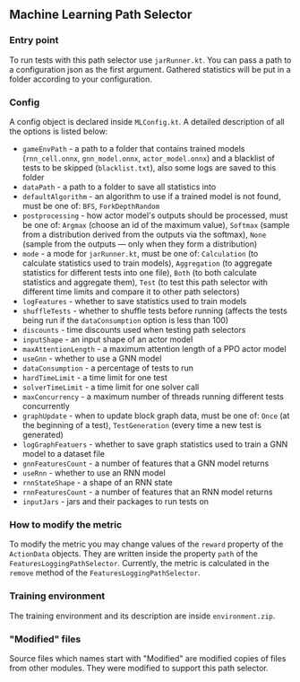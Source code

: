 ## Machine Learning Path Selector

### Entry point

To run tests with this path selector use `jarRunner.kt`. You can pass a path to a configuration json as the first argument. Gathered statistics will be put in a folder according to your configuration.

### Config

A config object is declared inside `MLConfig.kt`. A detailed description of all the options is listed below:

- `gameEnvPath` - a path to a folder that contains trained models (`rnn_cell.onnx`, `gnn_model.onnx`, `actor_model.onnx`) and a blacklist of tests to be skipped (`blacklist.txt`), also some logs are saved to this folder
- `dataPath` - a path to a folder to save all statistics into
- `defaultAlgorithm` - an algorithm to use if a trained model is not found, must be one of: `BFS`, `ForkDepthRandom`
- `postprocessing` - how actor model's outputs should be processed, must be one of: `Argmax` (choose an id of the maximum value), `Softmax` (sample from a distribution derived from the outputs via the softmax), `None` (sample from the outputs — only when they form a distribution)
- `mode` - a mode for `jarRunner.kt`, must be one of: `Calculation` (to calculate statistics used to train models), `Aggregation` (to aggregate statistics for different tests into one file), `Both` (to both calculate statistics and aggregate them), `Test` (to test this path selector with different time limits and compare it to other path selectors)
- `logFeatures` - whether to save statistics used to train models
- `shuffleTests` - whether to shuffle tests before running (affects the tests being run if the `dataConsumption` option is less than 100)
- `discounts` - time discounts used when testing path selectors
- `inputShape` - an input shape of an actor model
- `maxAttentionLength` - a maximum attention length of a PPO actor model
- `useGnn` - whether to use a GNN model
- `dataConsumption` - a percentage of tests to run
- `hardTimeLimit` - a time limit for one test
- `solverTimeLimit` - a time limit for one solver call
- `maxConcurrency` - a maximum number of threads running different tests concurrently
- `graphUpdate` - when to update block graph data, must be one of: `Once` (at the beginning of a test), `TestGeneration` (every time a new test is generated)
- `logGraphFeatuers` - whether to save graph statistics used to train a GNN model to a dataset file
- `gnnFeaturesCount` - a number of features that a GNN model returns
- `useRnn` - whether to use an RNN model
- `rnnStateShape` - a shape of an RNN state
- `rnnFeaturesCount` - a number of features that an RNN model returns
- `inputJars` - jars and their packages to run tests on

### How to modify the metric

To modify the metric you may change values of the `reward` property of the `ActionData` objects. They are written inside the property `path` of the `FeaturesLoggingPathSelector`. Currently, the metric is calculated in the `remove` method of the `FeaturesLoggingPathSelector`.

### Training environment

The training environment and its description are inside `environment.zip`.

### "Modified" files

Source files which names start with "Modified" are modified copies of files from other modules. They were modified to support this path selector.
